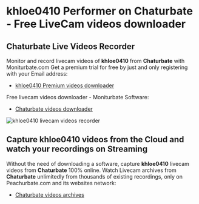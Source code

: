 # khloe0410 Performer on Chaturbate - Free LiveCam videos downloader

## Chaturbate Live Videos Recorder

Monitor and record livecam videos of **khloe0410** from **Chaturbate** with Moniturbate.com
Get a premium trial for free by just and only registering with your Email address:
* [khloe0410 Premium videos downloader](https://moniturbate.com/request-demo-licence-key.html)

Free livecam videos downloader - Moniturbate Software:
* [Chaturbate videos downloader](https://moniturbate.com/moniturbate-download-software.html)

![khloe0410 livecam videos recorder](https://peachurnet.com/templates/moniturbate-software.png)


## Capture khloe0410 videos from the Cloud and watch your recordings on Streaming

Without the need of downloading a software, capture **khloe0410** livecam videos from **Chaturbate** 100% online.
Watch Livecam archives from **Chaturbate** unlimitedly from thousands of existing recordings, only on Peachurbate.com and its websites network:
* [Chaturbate videos archives](https://peachurnet.com/)